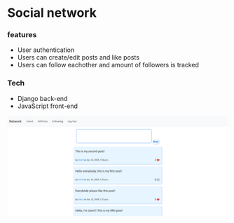 # Social network

### features
- User authentication
- Users can create/edit posts and like posts
- Users can follow eachother and amount of followers is tracked

### Tech
- Django back-end
- JavaScript front-end

![](image.png)
